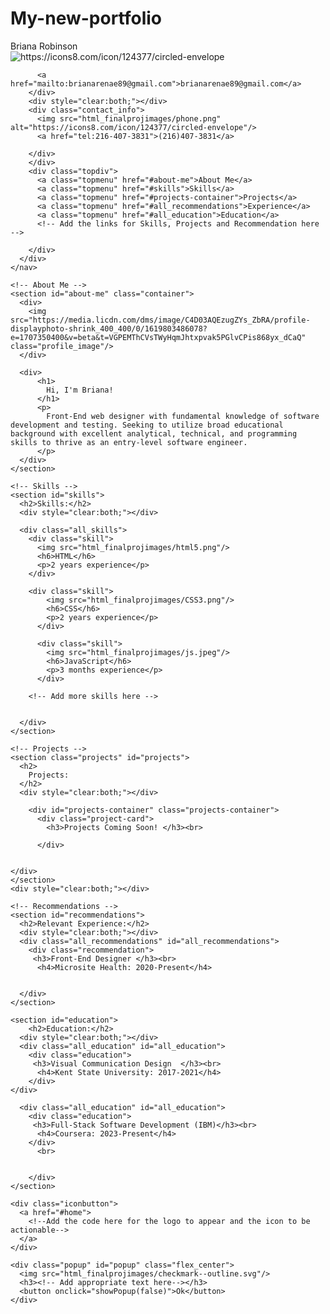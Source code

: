 # My-new-portfolio

<!DOCTYPE html>
<html>
  <head>
    <title>Briana R Robinson - Portfolio</title>
    <link rel="stylesheet" href="./style.css"/>
    <script src="./script.js"></script>
  </head>
  <body>
    <!-- Navigation Bar -->
    <nav>
      <div id="home">
        <div class="profile_name">
          Briana Robinson
          <div class="contact_info">
            <img src="html_finalprojimages/envelope.png" alt="https://icons8.com/icon/124377/circled-envelope"/>
          
          <a href="mailto:brianarenae89@gmail.com">brianarenae89@gmail.com</a>
        </div>
        <div style="clear:both;"></div>
        <div class="contact_info">
          <img src="html_finalprojimages/phone.png" alt="https://icons8.com/icon/124377/circled-envelope"/>
          <a href="tel:216-407-3831">(216)407-3831</a>

        </div>
        </div>
        <div class="topdiv">
          <a class="topmenu" href="#about-me">About Me</a>
          <a class="topmenu" href="#skills">Skills</a>
          <a class="topmenu" href="#projects-container">Projects</a>
          <a class="topmenu" href="#all_recommendations">Experience</a>
          <a class="topmenu" href="#all_education">Education</a>
          <!-- Add the links for Skills, Projects and Recommendation here -->

        </div>
      </div>    
    </nav>

    <!-- About Me -->
    <section id="about-me" class="container">
      <div>
        <img src="https://media.licdn.com/dms/image/C4D03AQEzugZYs_ZbRA/profile-displayphoto-shrink_400_400/0/1619803486078?e=1707350400&v=beta&t=VGPEMThCVsTWyHqmJhtxpvak5PGlvCPis868yx_dCaQ" class="profile_image"/>
      </div>

      <div>
          <h1>
            Hi, I'm Briana! 
          </h1>
          <p>
            Front-End web designer with fundamental knowledge of software development and testing. Seeking to utilize broad educational background with excellent analytical, technical, and programming skills to thrive as an entry-level software engineer.
          </p>
      </div>
    </section>
              
    <!-- Skills -->
    <section id="skills">
      <h2>Skills:</h2>
      <div style="clear:both;"></div>

      <div class="all_skills">
        <div class="skill">
          <img src="html_finalprojimages/html5.png"/>
          <h6>HTML</h6>
          <p>2 years experience</p>
        </div>  

        <div class="skill">
            <img src="html_finalprojimages/CSS3.png"/>
            <h6>CSS</h6>
            <p>2 years experience</p>
          </div>  

          <div class="skill">
            <img src="html_finalprojimages/js.jpeg"/>
            <h6>JavaScript</h6>
            <p>3 months experience</p>
          </div>  

        <!-- Add more skills here -->


      </div>
    </section>
          
    <!-- Projects -->
    <section class="projects" id="projects">
      <h2>
        Projects:
      </h2>
      <div style="clear:both;"></div>

        <div id="projects-container" class="projects-container">
          <div class="project-card">
            <h3>Projects Coming Soon! </h3><br>
            
          </div>
          
          
    </div>
    </section>
    <div style="clear:both;"></div>

    <!-- Recommendations -->
    <section id="recommendations">
      <h2>Relevant Experience:</h2>
      <div style="clear:both;"></div>
      <div class="all_recommendations" id="all_recommendations">
        <div class="recommendation">
         <h3>Front-End Designer </h3><br>
          <h4>Microsite Health: 2020-Present</h4>

        
      </div>
    </section>

    <section id="education">
        <h2>Education:</h2>
      <div style="clear:both;"></div>
      <div class="all_education" id="all_education">
        <div class="education">
         <h3>Visual Communication Design  </h3><br>
          <h4>Kent State University: 2017-2021</h4>
        </div>
    </div>
        
      <div class="all_education" id="all_education">
        <div class="education">
         <h3>Full-Stack Software Development (IBM)</h3><br>
          <h4>Coursera: 2023-Present</h4>
        </div>
          <br>

      
        </div>
    </section>

    <div class="iconbutton">
      <a href="#home">
        <!--Add the code here for the logo to appear and the icon to be actionable-->
      </a>
    </div>

    <div class="popup" id="popup" class="flex_center">
      <img src="html_finalprojimages/checkmark--outline.svg"/>
      <h3><!-- Add appropriate text here--></h3>
      <button onclick="showPopup(false)">Ok</button>
    </div>
  </body>
</html>



